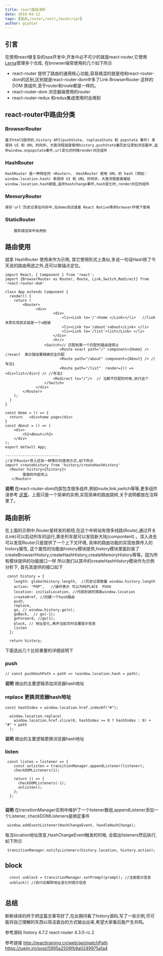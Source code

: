 ```yaml
---
title: react路由浅析
date: 2018-04-12
tags: [路由,router,react,JavaScript]
author: gcyStar
---
```



## 引言
在使用react做复杂的spa开发中,开发中必不可少的就是react-router,它使用[Lerna](https://juejin.im/post/5a989fb451882555731b88c2)管理多个仓库, 在browser端常使用的几个如下所示
* react-router  提供了路由的通用核心功能,容易搞混的就是他和react-router-dom的区别,区别就是react-router-dom中多了Link BrowserRouter 这样的 DOM 类组件,至于router和route都是一样的。
* react-router-dom 浏览器端使用的router
* react-router-redux  和redux集成使用时会用到

## react-router中路由分类

### BrowserRouter
    基于html5提供的,history API(pushState, replaceState 和 popstate 事件) 来保持 UI 和 URL 的同步。大致流程就是使用history.pushState塞历史记录到浏览器中,监听window.onpopstate事件,url变化的时候render对应组件
### HashRouter

    HashRouter 是一种特定的 <Router>， HashRouter 使用 URL 的 hash (例如：window.location.hash) 来保持 UI 和 URL 的同步。大致流程是直接给window.location.hash赋值,监听hashchange事件,hash变化时,render对应的组件
    
### MemoryRouter

    保存'url'历史记录在内存中,在demo测试或者 React Native等非browser环境下使用
###  StaticRouter

        服务端渲染中会用到
        
        
## 路由使用
就拿 HashRouter  使用来作为示例, 其它使用形式上类似,多说一句话Hash除了今天说的路由用途之外,还可以做锚点定位。
```
import React, { Component } from 'react';
import {BrowserRouter as Router, Route, Link,Switch,Redirect} from 'react-router-dom'

class App extends Component {
  render() {
    return (
        <Router>
              <div>
                      <div>
                          <li><Link to='/'>home </Link></li>   //link 本质实现其实就是一个a链接
                          <li><Link to='/about'>about</Link> </li>
                          <li><Link to='/list'>list</Link> </li>
                      </div>
                      <hr/>
                  <Switch>// 匹配到第一个匹配的路由就停止
                         <Route exact path="/" component={Home} />  //exact  表示路径要精确完全匹配
                         <Route path="/about" component={About} /> //写法1
                         <Route path="/list"  render={() => <div>list</div>} /> //写法2
                      <Redirect to="/"/>  // 当都不匹配的时候,执行这个
                  </Switch>
              </div>
        </Router>
    );
  }
}

const Home = () => {
  return   <div>home page</div>
}
const About = () => (
    <div>
        <h2>About</h2>
    </div>
);
export default App;

-------------------------
//关于Router导入还有一种等价的使用方式,如下所示
import createHistory from 'history/createHashHistory'
  <Router history={history}>
        里面的内容同上
   </Router>  
```
**说明**   在react-router-dom内部包含很多组件,例如route,link,switch等等,更多组件请参考 [这里](https://reacttraining.com/react-router/)。上面只是一个简单的实例,实现简单的路由跳转,关于说明都放在注释里了。 

## 路由剖析
在上面的示例中,Router是转发的枢纽,在这个中转站有很多线路(Route),通过开关(Link)可以启动列车的运行,乘坐列车就可以发现新大陆(compontent) 。深入进去可以发现Router只是提供了一个上下文环境, 具体的路由功能的实现依靠传入的history属性, 这个属性的功能由history模块提供,history模块里面封装了createBrowserHistory,createHashHistory,createMemoryHistory等等。因为所有模块提供的功能接口一样 所以我们以其中的createHashHistory模块作为示例分析下, 首先其提供的接口如下

```
 const history = {
    length: globalHistory.length,  //历史记录数量 window.history.length
    action: "POP",   //操作表示 可以为REPLACE  PUSH
    location: initialLocation, //内部封装的简版window.location
    createHref, //创建一个hash路由
    push,  
    replace,
    go, // window.history.go(n);
    goBack,  // go(-1);
    goForward, //go(1);
    block, // 地址变化,离开当前页时设置提示信息
    listen
  };

  return history;
```
下面选出几个比较重要的详细说明下
### push 
```
// const pushHashPath = path => (window.location.hash = path);
```
**说明** 摘出的主要逻辑添加浏览器hash地址
### replace  更换浏览器hash地址
```
const hashIndex = window.location.href.indexOf("#");

  window.location.replace(
    window.location.href.slice(0, hashIndex >= 0 ? hashIndex : 0) + "#" + path
  );
```
**说明**  摘出的主要逻辑更换浏览器hash地址
###  listen

```
 const listen = listener => {
    const unlisten = transitionManager.appendListener(listener); 
    checkDOMListeners(1);  

    return () => {
      checkDOMListeners(-1);
      unlisten();
    };
  };
  
```
**说明**  在transitionManager实例中维护了一个listener数组,appendListener添加一个Listener, checkDOMListeners是绑定事件

```
 window.addEventListener(HashChangeEvent, handleHashChange);
```
每当location地址改变,HashChangeEvent触发的时候, 会取出listeners然后执行,如下所示

```
 transitionManager.notifyListeners(history.location, history.action);
```
## block
```
  const unblock = transitionManager.setPrompt(prompt); //注册提示信息
  unblock() //执行后解除地址变化时提示信息
  
```

## 总结
 断断续续的终于把这篇文章写好了,在此期间看了history源码,写了一些示例,尽可能将自己理解的东西以简洁直白的方式输出出来,希望大家看后能产生共鸣。

参考源码
history  4.7.2
react-router 4.3.0-rc.2

参考链接
http://reacttraining.cn/web/api/matchPath
https://juejin.im/post/5995a2506fb9a0249975a1a4
